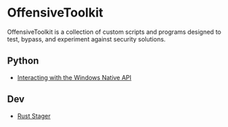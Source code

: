 # OffensiveToolkit

OffensiveToolkit is a collection of custom scripts and programs designed to test, bypass, and experiment against security solutions.

## Python

- [Interacting with the Windows Native API](https://github.com/0xSickb0y/OffensiveToolkit/tree/main/Python/Windows/Native%20API)

## Dev

- [Rust Stager](https://github.com/0xSickb0y/OffensiveToolkit/tree/main/Testing/stager-rs)

